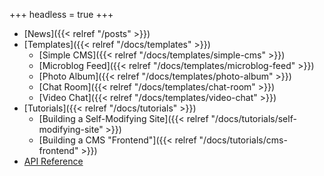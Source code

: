 +++
headless = true
+++

- [News]({{< relref "/posts" >}})
- [Templates]({{< relref "/docs/templates" >}})
  - [Simple CMS]({{< relref "/docs/templates/simple-cms" >}})
  - [Microblog Feed]({{< relref "/docs/templates/microblog-feed" >}})
  - [Photo Album]({{< relref "/docs/templates/photo-album" >}})
  - [Chat Room]({{< relref "/docs/templates/chat-room" >}})
  - [Video Chat]({{< relref "/docs/templates/video-chat" >}})
- [Tutorials]({{< relref "/docs/tutorials" >}})
  - [Building a Self-Modifying Site]({{< relref "/docs/tutorials/self-modifying-site" >}})
  - [Building a CMS "Frontend"]({{< relref "/docs/tutorials/cms-frontend" >}})
- [API Reference](https://beaker-browser.gitbook.io/docs/#apis)